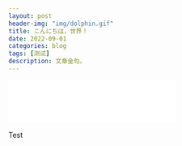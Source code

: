 ```yaml
---
layout: post
header-img: "img/dolphin.gif"
title: こんにちは，世界！
date: 2022-09-01
categories: blog
tags: [测试]
description: 文章金句。
---
```


<iframe frameborder="no" border="0" marginwidth="0" marginheight="0" width=330 height=86 src="//music.163.com/outchain/player?type=2&id=730849&auto=1&height=66"></iframe>

Test

<!DOCTYPE html><html lang="en"><head><title>utterances</title><meta name="description" content="A lightweight commenting system using GitHub issues."><meta http-equiv="X-UA-Compatible" content="IE=edge"><meta name="viewport" content="width=device-width, initial-scale=1"><link rel="preconnect" href="https://api.github.com"><link rel="preconnect" href="https://avatars3.githubusercontent.com"><script type="module" src="/utterances.6ec01640.js"></script></head><body></body></html>
